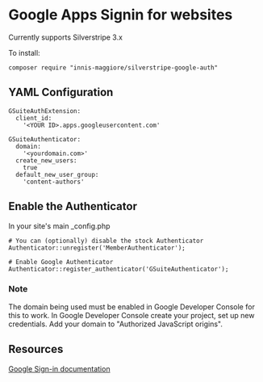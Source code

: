 # Google Apps Signin for websites

Currently supports Silverstripe 3.x

To install:
```
composer require "innis-maggiore/silverstripe-google-auth"
```

## YAML Configuration
```
GSuiteAuthExtension:
  client_id:
    '<YOUR ID>.apps.googleusercontent.com'

GSuiteAuthenticator:
  domain:
    '<yourdomain.com>'
  create_new_users:
    true
  default_new_user_group:
    'content-authors'
```

## Enable the Authenticator

In your site's main _config.php

```
# You can (optionally) disable the stock Authenticator
Authenticator::unregister('MemberAuthenticator');

# Enable Google Authenticator
Authenticator::register_authenticator('GSuiteAuthenticator');
```

### Note
The domain being used must be enabled in Google Developer Console for this to work. In Google
Developer Console create your project, set up new credentials. 
Add your domain to "Authorized JavaScript origins".

## Resources
[Google Sign-in documentation](https://developers.google.com/identity/sign-in/web/sign-in)